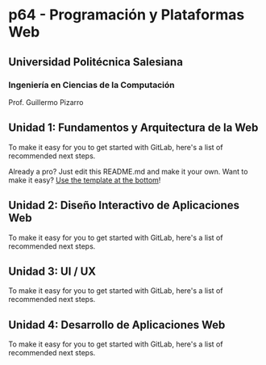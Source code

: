 # p64 - Programación y Plataformas Web
## Universidad Politécnica Salesiana
### Ingeniería en Ciencias de la Computación

Prof. Guillermo Pizarro

## Unidad 1: Fundamentos y Arquitectura de la Web

To make it easy for you to get started with GitLab, here's a list of recommended next steps.

Already a pro? Just edit this README.md and make it your own. Want to make it easy? [Use the template at the bottom](#editing-this-readme)!

## Unidad 2: Diseño Interactivo de Aplicaciones Web

To make it easy for you to get started with GitLab, here's a list of recommended next steps.

## Unidad 3: UI / UX

To make it easy for you to get started with GitLab, here's a list of recommended next steps.

## Unidad 4: Desarrollo de Aplicaciones Web

To make it easy for you to get started with GitLab, here's a list of recommended next steps.
